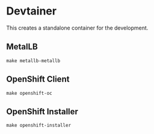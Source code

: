 # Devtainer
This creates a standalone container for the development.

## MetalLB
```
make metallb-metallb
```
## OpenShift Client
```
make openshift-oc
```
## OpenShift Installer
```
make openshift-installer
```

